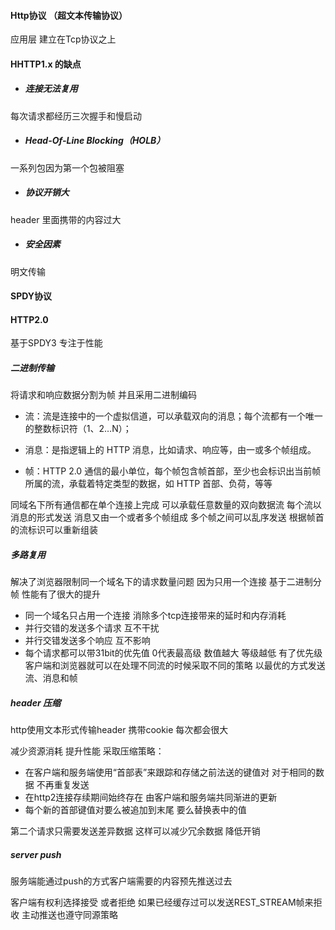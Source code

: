 #### Http协议 （超文本传输协议）

应用层 建立在Tcp协议之上

#### HHTTP1.x 的缺点

* ##### 连接无法复用

每次请求都经历三次握手和慢启动

* ##### **Head-Of-Line Blocking（HOLB）**

一系列包因为第一个包被阻塞

* ##### 协议开销大

header 里面携带的内容过大

* ##### 安全因素

明文传输

#### SPDY协议

#### HTTP2.0

基于SPDY3 专注于性能

##### 二进制传输

将请求和响应数据分割为帧 并且采用二进制编码

* 流：流是连接中的一个虚拟信道，可以承载双向的消息；每个流都有一个唯一的整数标识符（1、2…N）；

* 消息：是指逻辑上的 HTTP 消息，比如请求、响应等，由一或多个帧组成。

* 帧：HTTP 2.0 通信的最小单位，每个帧包含帧首部，至少也会标识出当前帧所属的流，承载着特定类型的数据，如 HTTP 首部、负荷，等等

同域名下所有通信都在单个连接上完成 可以承载任意数量的双向数据流 每个流以消息的形式发送 消息又由一个或者多个帧组成 多个帧之间可以乱序发送 根据帧首的流标识可以重新组装

##### 多路复用

解决了浏览器限制同一个域名下的请求数量问题 因为只用一个连接  基于二进制分帧 性能有了很大的提升

* 同一个域名只占用一个连接 消除多个tcp连接带来的延时和内存消耗
* 并行交错的发送多个请求 互不干扰
* 并行交错发送多个响应 互不影响
* 每个请求都可以带31bit的优先值 0代表最高级 数值越大 等级越低 有了优先级 客户端和浏览器就可以在处理不同流的时候采取不同的策略 以最优的方式发送流、消息和帧

##### header 压缩

http使用文本形式传输header 携带cookie 每次都会很大

减少资源消耗 提升性能 采取压缩策略：

* 在客户端和服务端使用“首部表”来跟踪和存储之前法送的键值对 对于相同的数据 不再重复发送
* 在http2连接存续期间始终存在 由客户端和服务端共同渐进的更新
* 每个新的首部键值对要么被追加到末尾 要么替换表中的值

第二个请求只需要发送差异数据 这样可以减少冗余数据 降低开销

##### server push

服务端能通过push的方式客户端需要的内容预先推送过去 

客户端有权利选择接受 或者拒绝 如果已经缓存过可以发送REST\_STREAM帧来拒收 主动推送也遵守同源策略





